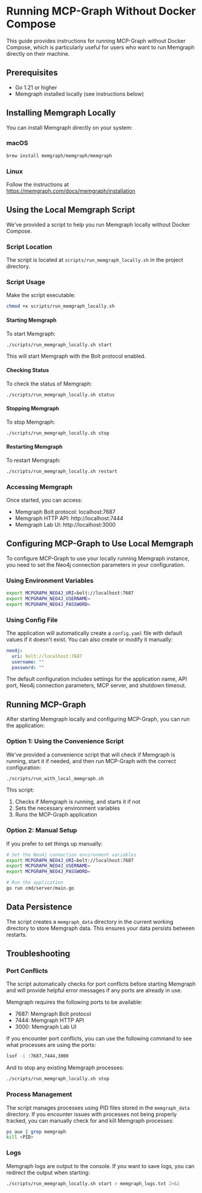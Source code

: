 # Running MCP-Graph Without Docker Compose

This guide provides instructions for running MCP-Graph without Docker Compose, which is particularly useful for users who want to run Memgraph directly on their machine.

## Prerequisites

- Go 1.21 or higher
- Memgraph installed locally (see instructions below)

## Installing Memgraph Locally

You can install Memgraph directly on your system:

### macOS

```bash
brew install memgraph/memgraph/memgraph
```

### Linux

Follow the instructions at https://memgraph.com/docs/memgraph/installation

## Using the Local Memgraph Script

We've provided a script to help you run Memgraph locally without Docker Compose.

### Script Location

The script is located at `scripts/run_memgraph_locally.sh` in the project directory.

### Script Usage

Make the script executable:

```bash
chmod +x scripts/run_memgraph_locally.sh
```

#### Starting Memgraph

To start Memgraph:

```bash
./scripts/run_memgraph_locally.sh start
```

This will start Memgraph with the Bolt protocol enabled.

#### Checking Status

To check the status of Memgraph:

```bash
./scripts/run_memgraph_locally.sh status
```

#### Stopping Memgraph

To stop Memgraph:

```bash
./scripts/run_memgraph_locally.sh stop
```

#### Restarting Memgraph

To restart Memgraph:

```bash
./scripts/run_memgraph_locally.sh restart
```

### Accessing Memgraph

Once started, you can access:

- Memgraph Bolt protocol: localhost:7687
- Memgraph HTTP API: http://localhost:7444
- Memgraph Lab UI: http://localhost:3000

## Configuring MCP-Graph to Use Local Memgraph

To configure MCP-Graph to use your locally running Memgraph instance, you need to set the Neo4j connection parameters in your configuration.

### Using Environment Variables

```bash
export MCPGRAPH_NEO4J_URI=bolt://localhost:7687
export MCPGRAPH_NEO4J_USERNAME=
export MCPGRAPH_NEO4J_PASSWORD=
```

### Using Config File

The application will automatically create a `config.yaml` file with default values if it doesn't exist. You can also create or modify it manually:

```yaml
neo4j:
  uri: bolt://localhost:7687
  username: ""
  password: ""
```

The default configuration includes settings for the application name, API port, Neo4j connection parameters, MCP server, and shutdown timeout.

## Running MCP-Graph

After starting Memgraph locally and configuring MCP-Graph, you can run the application:

### Option 1: Using the Convenience Script

We've provided a convenience script that will check if Memgraph is running, start it if needed, and then run MCP-Graph with the correct configuration:

```bash
./scripts/run_with_local_memgraph.sh
```

This script:
1. Checks if Memgraph is running, and starts it if not
2. Sets the necessary environment variables
3. Runs the MCP-Graph application

### Option 2: Manual Setup

If you prefer to set things up manually:

```bash
# Set the Neo4j connection environment variables
export MCPGRAPH_NEO4J_URI=bolt://localhost:7687
export MCPGRAPH_NEO4J_USERNAME=
export MCPGRAPH_NEO4J_PASSWORD=

# Run the application
go run cmd/server/main.go
```

## Data Persistence

The script creates a `memgraph_data` directory in the current working directory to store Memgraph data. This ensures your data persists between restarts.

## Troubleshooting

### Port Conflicts

The script automatically checks for port conflicts before starting Memgraph and will provide helpful error messages if any ports are already in use.

Memgraph requires the following ports to be available:
- 7687: Memgraph Bolt protocol
- 7444: Memgraph HTTP API
- 3000: Memgraph Lab UI

If you encounter port conflicts, you can use the following command to see what processes are using the ports:
```bash
lsof -i :7687,7444,3000
```

And to stop any existing Memgraph processes:
```bash
./scripts/run_memgraph_locally.sh stop
```

### Process Management

The script manages processes using PID files stored in the `memgraph_data` directory. If you encounter issues with processes not being properly tracked, you can manually check for and kill Memgraph processes:

```bash
ps aux | grep memgraph
kill <PID>
```

### Logs

Memgraph logs are output to the console. If you want to save logs, you can redirect the output when starting:

```bash
./scripts/run_memgraph_locally.sh start > memgraph_logs.txt 2>&1
```
